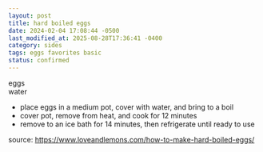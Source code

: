 ```yaml
---
layout: post
title: hard boiled eggs
date: 2024-02-04 17:08:44 -0500
last_modified_at: 2025-08-28T17:36:41 -0400
category: sides
tags: eggs favorites basic
status: confirmed
---
```


eggs  
water  

* place eggs in a medium pot, cover with water, and bring to a boil
* cover pot, remove from heat, and cook for 12 minutes
* remove to an ice bath for 14 minutes, then refrigerate until ready to use

source: <https://www.loveandlemons.com/how-to-make-hard-boiled-eggs/>
